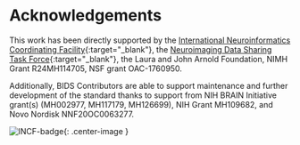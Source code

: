 ---
---

# Acknowledgements

This work has been directly supported by the 
[International Neuroinformatics Coordinating Facility](https://www.incf.org/){:target="_blank"},
the [Neuroimaging Data Sharing Task Force](https://web.archive.org/web/20170813183704/http://wiki.incf.org/mediawiki/index.php/Neuroimaging_Task_Force){:target="_blank"}, 
the Laura and John Arnold Foundation, 
NIMH Grant R24MH114705, 
NSF grant OAC-1760950.

Additionally, BIDS Contributors are able to support maintenance and further development of the standard thanks to support from 
NIH BRAIN Initiative grant(s) (MH002977, MH117179, MH126699),
NIH Grant MH109682,
and Novo Nordisk NNF20OC0063277.


![INCF-badge](./assets/img/incf-badge_281x210.png){: .center-image }

